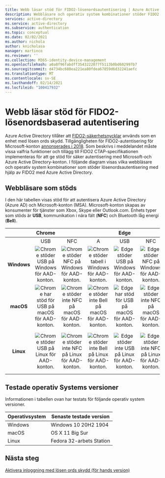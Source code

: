 ```yaml
---
title: Webb läsar stöd för FIDO2-lösenordsautentisering | Azure Active Directory
description: Webbläsare och operativ system kombinationer stöder FIDO2 lösenordsautentisering för appar som använder Azure Active Directory
services: active-directory
ms.service: active-directory
ms.subservice: authentication
ms.topic: conceptual
ms.date: 02/02/2021
ms.author: nichola
author: knicholasa
manager: martinco
ms.reviewer: ''
ms.collection: M365-identity-device-management
ms.openlocfilehash: a0a8f96fabdff3543222077f5113b0bd602997b7
ms.sourcegitcommit: d4734bc680ea221ea80fdea67859d6d32241aefc
ms.translationtype: MT
ms.contentlocale: sv-SE
ms.lasthandoff: 02/14/2021
ms.locfileid: "100417932"
---
```

# <a name="browser-support-of-fido2-passwordless-authentication"></a>Webb läsar stöd för FIDO2-lösenordsbaserad autentisering

Azure Active Directory tillåter att [FIDO2-säkerhetsnycklar](https://docs.microsoft.com/azure/active-directory/authentication/concept-authentication-passwordless#fido2-security-keys) används som en enhet med lösen ords skydd. Tillgängligheten för FIDO2-autentisering för Microsoft-konton [annonserades i 2018](https://techcommunity.microsoft.com/t5/identity-standards-blog/all-about-fido2-ctap2-and-webauthn/ba-p/288910). Som beskrivs i meddelandet måste vissa valfria funktioner och tillägg till FIDO2 CTAP-specifikationen implementeras för att ge stöd för säker autentisering med Microsoft-och Azure Active Directory-konton. I följande diagram visas vilka webbläsare och operativ system kombinationer som stöder lösenordsautentisering med hjälp av FIDO2 med Azure Active Directory.

## <a name="supported-browsers"></a>Webbläsare som stöds

I den här tabellen visas stöd för att autentisera Azure Active Directory (Azure AD) och Microsoft-konton (MSA). Microsoft-konton skapas av konsumenter för tjänster som Xbox, Skype eller Outlook.com. Enhets typer som stöds är **USB**, kommunikation i nära fält (**NFC**) och Bluetooth låg energi (**Bell**).

|  | Chrome |  |  | Edge |  |  | Firefox |  |  |
|:---:|:---:|:---:|:---:|:---:|:---:|:---:|:---:|:---:|:---:|
| | USB | NFC | A | USB | NFC | A | USB | NFC | A |
| **Windows**  | ![Chrome stöder USB på Windows för AAD-konton.][y] | ![Chrome stöder NFC på Windows för AAD-konton.][y] | ![Chrome stöder tabell i Windows för AAD-konton.][y] | ![Edge stöder USB på Windows för AAD-konton.][y] | ![Edge stöder NFC på Windows för AAD-konton.][y] | ![Edge stöder Bell på Windows för AAD-konton.][y] | ![Firefox stöder USB på Windows för AAD-konton.][y] | ![Firefox stöder NFC på Windows för AAD-konton.][y] | ![Firefox stöder Bell på Windows för AAD-konton.][y] |
| **macOS**  | ![Chrome har stöd för USB på macOS för AAD-konton.][y] | ![Chrome stöder inte NFC på macOS för AAD-konton.][n] | ![Chrome stöder inte Bell på macOS för AAD-konton.][n] | ![Edge har stöd för USB på macOS för AAD-konton.][y] | ![Edge stöder inte NFC på macOS för AAD-konton.][n] | ![Edge stöder inte Bell på macOS för AAD-konton.][n] | ![Firefox stöder inte USB på macOS för AAD-konton.][n] | ![Firefox stöder inte NFC på macOS för AAD-konton.][n] | ![Firefox har inte stöd för Bell på macOS för AAD-konton.][n] |
| **Linux**  | ![Chrome stöder USB på Linux för AAD-konton.][y] | ![Chrome stöder inte NFC på Linux för AAD-konton.][n] | ![Chrome stöder inte Bell på Linux för AAD-konton.][n] | ![Edge stöder inte USB på Linux för AAD-konton.][n] | ![Edge stöder inte NFC på Linux för AAD-konton.][n] | ![Edge stöder inte Bell på Linux för AAD-konton.][n] | ![Firefox stöder inte USB på Linux för AAD-konton.][n] | ![Firefox stöder inte NFC på Linux för AAD-konton.][n] | ![Firefox har inte stöd för Bell på Linux för AAD-konton.][n] |

## <a name="operating-system-versions-tested"></a>Testade operativ Systems versioner

Informationen i tabellen ovan har testats för följande operativ system versioner.

| Operativsystem | Senaste testade version |
| --- | --- |
| Windows | Windows 10 20H2 1904 |
| macOS | OS X 11 Big Sur |
| Linux | Fedora 32-arbets Station |

## <a name="next-steps"></a>Nästa steg
[Aktivera inloggning med lösen ords skydd (för hands version)](https://docs.microsoft.com/azure/active-directory/authentication/howto-authentication-passwordless-security-key)

<!--Image references-->
[y]: ./media/fido2-compatibility/yes.png
[n]: ./media/fido2-compatibility/no.png
